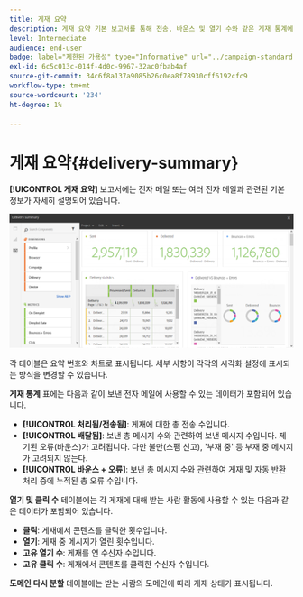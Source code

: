 ```yaml
---
title: 게재 요약
description: 게재 요약 기본 보고서를 통해 전송, 바운스 및 열기 수와 같은 게재 통계에 대해 알아봅니다.
level: Intermediate
audience: end-user
badge: label="제한된 가용성" type="Informative" url="../campaign-standard-migration-home.md" tooltip="마이그레이션된 사용자 Campaign Standard으로 제한됨"
exl-id: 6c5c013c-014f-4d0c-9967-32ac0fbab4af
source-git-commit: 34c6f8a137a9085b26c0ea8f78930cff6192cfc9
workflow-type: tm+mt
source-wordcount: '234'
ht-degree: 1%

---
```


# 게재 요약{#delivery-summary}

**[!UICONTROL 게재 요약]** 보고서에는 전자 메일 또는 여러 전자 메일과 관련된 기본 정보가 자세히 설명되어 있습니다.

![](assets/campaign_reports_1.png)

각 테이블은 요약 번호와 차트로 표시됩니다. 세부 사항이 각각의 시각화 설정에 표시되는 방식을 변경할 수 있습니다.

**게재 통계** 표에는 다음과 같이 보낸 전자 메일에 사용할 수 있는 데이터가 포함되어 있습니다.

* **[!UICONTROL 처리됨/전송됨]**: 게재에 대한 총 전송 수입니다.
* **[!UICONTROL 배달됨]**: 보낸 총 메시지 수와 관련하여 보낸 메시지 수입니다. 제기된 오류(바운스)가 고려됩니다. 다만 불만(스팸 신고), &#39;부재 중&#39; 등 부재 중 메시지가 고려되지 않는다.
* **[!UICONTROL 바운스 + 오류]**: 보낸 총 메시지 수와 관련하여 게재 및 자동 반환 처리 중에 누적된 총 오류 수입니다.

**열기 및 클릭 수** 테이블에는 각 게재에 대해 받는 사람 활동에 사용할 수 있는 다음과 같은 데이터가 포함되어 있습니다.

* **클릭**: 게재에서 콘텐츠를 클릭한 횟수입니다.
* **열기**: 게재 중 메시지가 열린 횟수입니다.
* **고유 열기 수**: 게재를 연 수신자 수입니다.
* **고유 클릭 수**: 게재에서 콘텐츠를 클릭한 수신자 수입니다.

**도메인 다시 분할** 테이블에는 받는 사람의 도메인에 따라 게재 상태가 표시됩니다.

